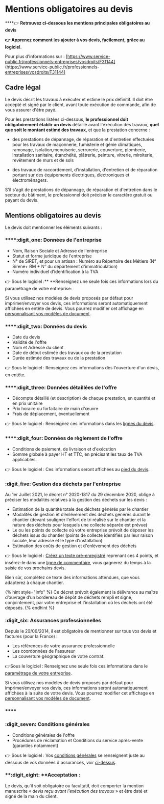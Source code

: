# Mentions obligatoires au devis

****:point_right: **Retrouvez ci-dessous les mentions principales obligatoires au devis**

****:point_right:** Apprenez comment les ajouter à vos devis, facilement, grâce au logiciel.**

Pour plus d'informations sur : [https://www.service-public.fr/professionnels-entreprises/vosdroits/F31144](https://www.service-public.fr/professionnels-entreprises/vosdroits/F31144)

## Cadre légal

Le devis décrit les travaux à exécuter et estime le prix définitif. Il doit être accepté et signé par le client, avant toute exécution de commande, afin de vous assurer d'être payé.

Pour les prestations listées ci-dessous, **le professionnel doit obligatoirement établir un devis** détaillé avant l'exécution des travaux, **quel que soit le montant estimé des travaux**, et que la prestation concerne :

*   des prestations de dépannage, de réparation et d'entretien effectuées pour les travaux de maçonnerie, fumisterie et génie climatiques, ramonage, isolation,menuiserie, serrurerie, couverture, plomberie, installation sanitaire, étanchéité, plâtrerie, peinture, vitrerie, miroiterie, revêtement de murs et de sols


* des travaux de raccordement, d'installation, d'entretien et de réparation portant sur des équipements électriques, électroniques et électroménagers.

S'il s'agit de prestations de dépannage, de réparation et d'entretien dans le secteur du bâtiment, le professionnel doit préciser le caractère gratuit ou payant du devis.

## Mentions obligatoires au devis

Le devis doit mentionner les éléments suivants :

### ****:digit_one: **Données de l'entreprise**

* Nom, Raison Sociale et Adresse de l'entreprise
* Statut et forme juridique de l'entreprise
* N° de SIRET, et pour un artisan : Numéro au Répertoire des Métiers (N° Sirene+ RM + N° du département d'immatriculation)
* Numéro individuel d'identification à la TVA

:point_right: Sous le logiciel :** **Renseignez une seule fois ces informations lors du paramétrage de votre entreprise: 

Si vous utilisez nos modèles de devis proposés par défaut pour imprimer/envoyer vos devis, ces informations seront automatiquement affichées en entête de devis. Vous pourrez modifier cet affichage en [personnalisant vos modèles de document](../modeles-de-document.md).

####

### ****:digit_two: **Données du devis**

* Date du devis
* Validité de l'offre
* Nom et Adresse du client
* Date de début estimée des travaux ou de la prestation
* Durée estimée des travaux ou de la prestation

:point_right: Sous le logiciel : Renseignez ces informations dès l'ouverture d'un devis, en entête.



### ****:digit_three: **Données détaillées de l'offre**

* Décompte détaillé (et description) de chaque prestation, en quantité et en prix unitaire
* Prix horaire ou forfaitaire de main d'œuvre
* Frais de déplacement, éventuellement

:point_right: Sous le logiciel : Renseignez ces informations dans les [lignes du devis](nouveau-devis/saisir-les-lignes-du-devis/lignes-du-devis.md).



### ****:digit_four: **Données de règlement de l'offre**

* Conditions de paiement, de livraison et d'exécution
* Somme globale à payer HT et TTC, en précisant les taux de TVA applicables.

:point_right: Sous le logiciel : Ces informations seront affichées au [pied du devis](pied-du-devis.md).



### :digit_five: Gestion des déchets par l'entreprise

Au 1er Juillet 2021, le décret n° 2020-1817 du 29 décembre 2020, oblige à préciser les modalités relatives à la gestion des déchets sur les devis :

* Estimation de la quantité totale des déchets générés par le chantier
* Modalités de gestion et d’enlèvement des déchets générés durant le chantier (devant souligner l'effort de tri réalisé sur le chantier et la nature des déchets pour lesquels une collecte séparée est prévue)
* Le ou les points de collecte où votre entreprise prévoit de déposer les déchets issus du chantier (points de collecte identifiés par leur raison sociale, leur adresse et le type d'installation)
* Estimation des coûts de gestion et d'enlèvement des déchets

:point_right: Sous le logiciel : [Créez un texte pré-enregistré](../../les-plus-du-logiciel/bibliotheque-de-textes.md) reprenant ces 4 points, et insérez-le dans une [ligne de commentaire](nouveau-devis/saisir-les-lignes-du-devis/lignes-du-devis.md#creer-une-ligne-de-commentaire), vous gagnerez du temps à la saisie de vos prochains devis. 

Bien sûr, complétez ce texte des informations attendues, que vous adapterez à chaque chantier.



{% hint style="info" %}
Ce décret prévoit également la délivrance au maître d’ouvrage d’un bordereau de dépôt de déchets rempli et signé, conjointement, par votre entreprise et l'installation où les déchets ont été déposés.
{% endhint %}



### :digit_six: Assurances professionnelles

Depuis le 20/06/2014, il est obligatoire de mentionner sur tous vos devis et factures (pour la France) :

* Les références de votre assurance professionnelle
* Les coordonnées de l'assureur
* La couverture géographique de votre contrat.

:point_right:Sous le logiciel : Renseignez une seule fois ces informations dans le [paramétrage de votre entreprise](../../aide-au-demarrage/parametrage-de-mon-entreprise/coordonnees-et-assurances-de-lentreprise.md).

Si vous utilisez nos modèles de devis proposés par défaut pour imprimer/envoyer vos devis, ces informations seront automatiquement affichées à la suite de votre devis. Vous pourrez modifier cet affichage en [personnalisant vos modèles de document](../modeles-de-document.md). 

### ****

### ****:digit_seven:** Conditions générales**

*  Conditions générales de l'offre
* Procédures de réclamation et Conditions du service après-vente (garanties notamment)

:point_right: Sous le logiciel : Vos [conditions générales](../../aide-au-demarrage/parametrage-de-mon-entreprise/coordonnees-et-assurances-de-lentreprise.md#conditions-generales-de-vente) se renseignent juste au dessous de vos données d'assurances, voir [ci-dessus](mentions-obligatoires-au-devis.md#assurances-professionnelles).



### ****:digit_eight:** **Acceptation :

Le devis, qu'il soit obligatoire ou facultatif, doit comporter la mention manuscrite « _devis reçu avant l'exécution des travaux_ » et être daté et signé de la main du client.

